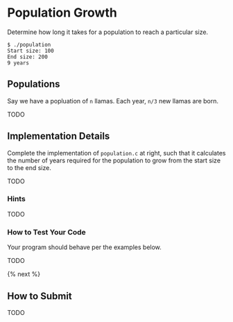 # Population Growth

Determine how long it takes for a population to reach a particular size.

```
$ ./population
Start size: 100
End size: 200
9 years
```

## Populations

Say we have a popluation of `n` llamas. Each year, `n/3` new llamas are born.

 TODO

## Implementation Details

Complete the implementation of `population.c` at right, such that it calculates the number of years required for the population to grow from the start size to the end size.

TODO

### Hints

TODO

### How to Test Your Code

Your program should behave per the examples below.

TODO

{% next %}

## How to Submit

TODO
